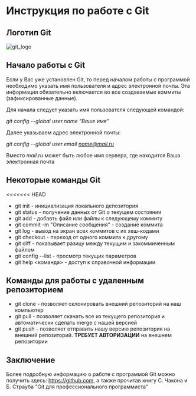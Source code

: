 # Инструкция по работе с Git

## Логотип Git

![git_logo](Git_logo.png)

## Начало работы с Git

Если у Вас уже установлен Git, то перед началом работы с программой необходимо указать имя пользователя и адрес электронной почты. Эта информация обязательно включается во все создаваемые коммиты (зафиксированные данные).

Для начала следует указать имя пользователя следующей командой:

*git config --global user.name "Ваше имя"*

Далее указываем адрес электронной почты:

*git config --global user.email name@mail.ru*

Вместо *mail.ru* может быть любое имя сервера, где находится Ваша электронная почта

## Некоторые команды Git

<<<<<<< HEAD
* git init - инициализация локального депозитория
* git status - получение данных от Git о текущем состоянии
* git add - добавть файл или файлы к следующему коммиту
* git commit -m "Описание сообщения" - создание коммита
* git log - вывод на экран всех коммитов с их хеш-кодами
* git checkout - переход от одного коммита к другому
* git diff - показывает разицу между текущим и закоммиченным файлом
* git config --list - просмотр текущих параметров
* git help <команда> - доступ к справочной информации

## Команды для работы с удаленным репозиторием

* git clone - позволяет склонировать внешний репозиторий на наш компьютер
* git pull - позволяет скачать все из текущего репозитория и автоматически сделать merge с нашей версией
* git push - позволяет отправить нашу версию репозитория на внешний репозиторий. **ТРЕБУЕТ АВТОРИЗАЦИИ** на внешнем репозитории

## Заключение

Более подробную информацию о работе с программой Git можно получить здесь: https://github.com, а также прочитав книгу С. Чакона и Б. Страуба "Git для профессионального программиста"
